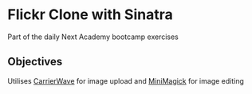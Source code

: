 # Flickr Clone with Sinatra
Part of the daily Next Academy bootcamp exercises

## Objectives
Utilises [CarrierWave](https://github.com/carrierwaveuploader/carrierwave) for image upload and [MiniMagick](https://github.com/minimagick/minimagick) for image editing
